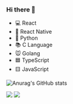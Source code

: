 ### Hi there 👋

- 💻 React
- 📱 React Native
- 🧠 Python
- 📚 C Language
- 🐭 Golang
- 🟦 TypeScript
- 🟨 JavaScript
<!--
**RioTsukiji/RioTsukiji** is a ✨ _special_ ✨ repository because its `README.md` (this file) appears on your GitHub profile.

Here are some ideas to get you started:

- 🔭 I’m currently working on ALC PRESS INC.
- 🌱 I’m currently learning App development.
- 👯 I’m looking to collaborate on ...
- 🤔 I’m looking for help with ...
- 💬 Ask me about ...
- 📫 How to reach me: ...
- 😄 Pronouns: ...
- ⚡ Fun fact: ...
-->

![Anurag's GitHub stats](https://github-readme-stats.vercel.app/api?username=RioTsukiji&show_icons=true&theme=radical)

![](http://github-profile-summary-cards.vercel.app/api/cards/most-commit-language?username=RioTsukiji&theme=radical)
![](http://github-profile-summary-cards.vercel.app/api/cards/repos-per-language?username=RioTsukiji&theme=radical)
